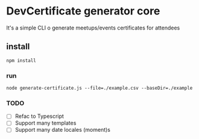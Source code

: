# DevCertificate generator core

It's a simple CLI o generate meetups/events certificates for attendees

## install
``` shell
npm install
```
### run
``` shell
node generate-certificate.js --file=./example.csv --baseDir=./example
```

### TODO
- [ ] Refac  to Typescript
- [ ] Support many templates
- [ ] Support many date locales (moment)s